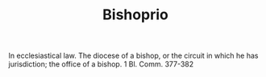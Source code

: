 ---
title: Bishoprio
letter: B
permalink: "/definitions/bishoprio.html"
body: In ecclesiastical law. The diocese of a bishop, or the circuit in which he has
  jurisdiction; the office of a bishop. 1 Bl. Comm. 377-382
published_at: '2018-07-07'
layout: post
---